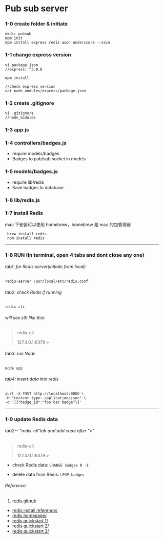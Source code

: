 # Pub sub server

### 1-0 create folder & initiate
```
mkdir pubsub
npm init
npm install express redis axon underscore --save
```

### 1-1 change express version
```
vi package.json
//express: ^3.0.0

npm install

//check express version
cat node_modules/express/package.json
```

### 1-2 create .gitignore
```
vi .gitignore
//node_modules
```
### 1-3 app.js
### 1-4 controllers/badges.js 
- require models/badges
- Badges to pub/sub socket in models

### 1-5 models/badges.js 
- require lib/redis
- Save badges to database

### 1-6 lib/redis.js

### 1-7  install Redis
mac 下安装可以使用 homebrew，homebrew 是 mac 的包管理器

```
 brew install redis
 npm install redis
```
-----------------------------
### 1-8  RUN (In terminal, open 4 tabs and dont close any one)

###### tab1: for Redis server(initiate from local)

``` 
redis-server /usr/local/etc/redis.conf
```
###### tab2: check Redis if running
```
redis-cli
```

 ###### will see sth like this:
 > redis-cli 
 >  
 > 127.0.0.1:6379 >

###### tab3: run Node 

```
node app
```

###### tab4: insert data into redis
```
curl -X POST http://localhost:8000 \
-H "content-type: application/json" \
-d '[{"badge_id":"foo bar badge"}]'
```

--------------------
### 1-9 update Redis data
###### tab2-- "redis-cli"tab and add code after ">"

> redis-cli 
>  
> 127.0.0.1:6379 >
 

- check Redis data:
`LRANGE badges 0 -1`

- delete data from Redis:
`LPOP badges`











###### Reference:
1. [redis github](https://github.com/NodeRedis/node_redis)
- [redis install reference/](http://www.runoob.com/redis/redis-install.html)
- [redis homepage/](http://try.redis.io) 
- [redis quickstart 1/](http://www.yiibai.com/redis/redis_quick_guide.html)
- [redis quickstart 2/](http://www.epubit.com.cn/article/200)
- [redis quickstart 3/](http://blog.jobbole.com/tag/redis/)
